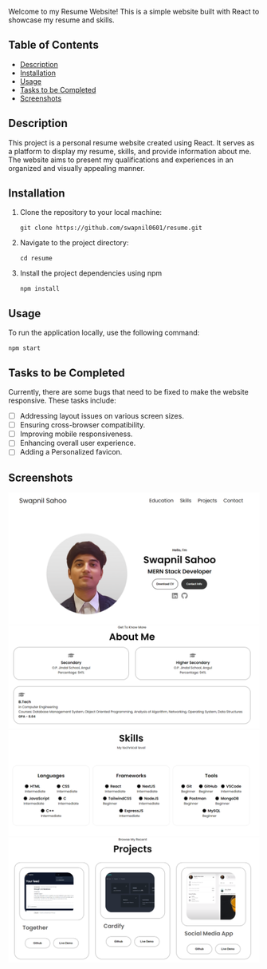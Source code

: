Welcome to my Resume Website! This is a simple website built with React to showcase my resume and skills.

## Table of Contents

- [Description](#description)
- [Installation](#installation)
- [Usage](#usage)
- [Tasks to be Completed](#tasks-to-be-completed)
- [Screenshots](#screenshots)

## Description

This project is a personal resume website created using React. It serves as a platform to display my resume, skills, and provide information about me. The website aims to present my qualifications and experiences in an organized and visually appealing manner.

## Installation

1. Clone the repository to your local machine:

   ```
   git clone https://github.com/swapnil0601/resume.git
   ```

2. Navigate to the project directory:

   ```
   cd resume
   ```

3. Install the project dependencies using npm

   ```
   npm install
   ```

## Usage

To run the application locally, use the following command:

    npm start

## Tasks to be Completed

Currently, there are some bugs that need to be fixed to make the website responsive. These tasks include:

- [ ] Addressing layout issues on various screen sizes.
- [ ] Ensuring cross-browser compatibility.
- [ ] Improving mobile responsiveness.
- [ ] Enhancing overall user experience.
- [ ] Adding a Personalized favicon.

## Screenshots

![Profile](./src/assets/screenshots/Profile.png)
![Education](./src/assets/screenshots/Education.png)
![Skills](./src/assets/screenshots/Skills.png)
![Projects](./src/assets/screenshots/Projects.png)
